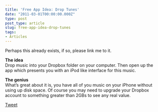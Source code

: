 ```yaml
---
title: 'Free App Idea: Drop Tunes'
date: "2011-03-01T00:00:00.000Z"
type: post 
post_type: article
slug: free-app-idea-drop-tunes
tags: 
- Articles
---
```

Perhaps this already exists, if so, please link me to it.

**The idea**  
Drop music into your Dropbox folder on your computer. Then open up the app which presents you with an iPod like interface for this music.

**The genius**  
What&#8217;s great about it is, you have all of you music on your iPhone without using up disk space. Of course you may need to upgrade your Dropbox account to something greater than 2GBs to see any real value.

<div style="">
  <a href="http://twitter.com/share" class="twitter-share-button" data-count="horizontal" data-text="Free App Idea: Drop Tunes" data-url="http://brandontreb.com/free-app-idea-drop-tunes"  data-via="brandontreb" data-related="brandontreb:">Tweet</a>
</div>